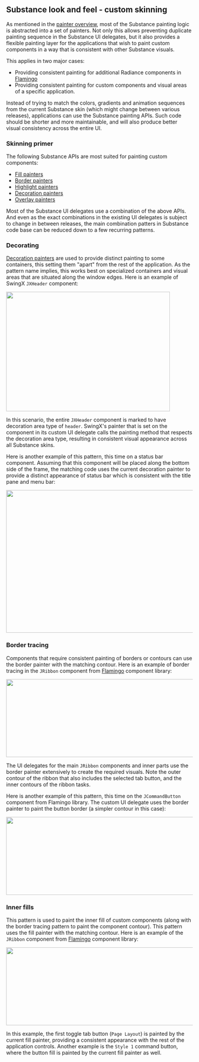 ## Substance look and feel - custom skinning

As mentioned in the [painter overview](overview.md), most of the Substance painting logic is abstracted into a set of painters. Not only this allows preventing duplicate painting sequence in the Substance UI delegates, but it also provides a flexible painting layer for the applications that wish to paint custom components in a way that is consistent with other Substance visuals.

This applies in two major cases:

* Providing consistent painting for additional Radiance components in [Flamingo](../../flamingo/flamingo.md)
* Providing consistent painting for custom components and visual areas of a specific application.

Instead of trying to match the colors, gradients and animation sequences from the current Substance skin (which might change between various releases), applications can use the Substance painting APIs. Such code should be shorter and more maintainable, and will also produce better visual consistency across the entire UI.

### Skinning primer

The following Substance APIs are most suited for painting custom components:

* [Fill painters](fill.md)
* [Border painters](border.md)
* [Highlight painters](highlight.md)
* [Decoration painters](decoration.md)
* [Overlay painters](overlay.md)

Most of the Substance UI delegates use a combination of the above APIs. And even as the exact combinations in the existing UI delegates is subject to change in between releases, the main combination patters in Substance code base can be reduced down to a few recurring patterns.

### Decorating

[Decoration painters](decoration.md) are used to provide distinct painting to some containers, this setting them "apart" from the rest of the application. As the pattern name implies, this works best on specialized containers and visual areas that are situated along the window edges. Here is an example of SwingX `JXHeader` component:

<img src="https://raw.githubusercontent.com/kirill-grouchnikov/radiance/master/docs/images/substance/painters/jxheader.png" width="442" height="322"/>

In this scenario, the entire `JXHeader` component is marked to have decoration area type of `header`. SwingX's painter that is set on the component in its custom UI delegate calls the painting method that respects the decoration area type, resulting in consistent visual appearance across all Substance skins.

Here is another example of this pattern, this time on a status bar component. Assuming that this component will be placed along the bottom side of the frame, the matching code uses the current decoration painter to provide a distinct appearance of status bar which is consistent with the title pane and menu bar:

<img src="https://raw.githubusercontent.com/kirill-grouchnikov/radiance/master/docs/images/substance/painters/overlay/nebulabrickwall-skeleton.png" width="534" height="384"/>

### Border tracing

Components that require consistent painting of borders or contours can use the border painter with the matching contour. Here is an example of border tracing in the `JRibbon` component from [Flamingo](../../flamingo/flamingo.md) component library:

<img src="https://raw.githubusercontent.com/kirill-grouchnikov/radiance/master/docs/images/substance/painters/jribbon.png" width="600" height="210"/>

The UI delegates for the main `JRibbon` components and inner parts use the border painter extensively to create the required visuals. Note the outer contour of the ribbon that also includes the selected tab button, and the inner contours of the ribbon tasks.

Here is another example of this pattern, this time on the `JCommandButton` component from Flamingo library. The custom UI delegate uses the border painter to paint the button border (a simpler contour in this case):

<img src="https://raw.githubusercontent.com/kirill-grouchnikov/radiance/master/docs/images/substance/painters/jcommandbutton.png" width="600" height="210"/>

### Inner fills

This pattern is used to paint the inner fill of custom components (along with the border tracing pattern to paint the component contour). This pattern uses the fill painter with the matching contour. Here is an example of the `JRibbon` component from [Flamingo](../../flamingo/flamingo.md) component library:

<img src="https://raw.githubusercontent.com/kirill-grouchnikov/radiance/master/docs/images/substance/painters/jtoggletabbutton.png" width="600" height="210"/>

In this example, the first toggle tab button (`Page Layout`) is painted by the current fill painter, providing a consistent appearance with the rest of the application controls. Another example is the `Style 1` command button, where the button fill is painted by the current fill painter as well.
